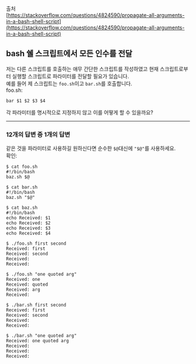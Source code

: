 출처  
[https://stackoverflow.com/questions/4824590/propagate-all-arguments-in-a-bash-shell-script](https://stackoverflow.com/questions/4824590/propagate-all-arguments-in-a-bash-shell-script)

## bash 쉘 스크립트에서 모든 인수를 전달

저는 다른 스크립트를 호출하는 애무 간단한 스크립트를 작성하였고 현재 스크립트로부터 실행할 스크립트로 파라미터를 전달할 필요가 있습니다.  
예를 들어 제 스크립트는 `foo.sh`이고 `bar.sh`를 호출합니다.  
foo.sh:

```shell
bar $1 $2 $3 $4
```

각 파라미터를 명시적으로 지정하지 않고 이를 어떻게 할 수 있을까요?

---

### 12개의 답변 중 1개의 답변

같은 것을 파라미터로 사용하길 원하신다면 순수한 `$@`대신에 `"$@"`를 사용하세요.  
확인:

```shell
$ cat foo.sh
#!/bin/bash
baz.sh $@

$ cat bar.sh
#!/bin/bash
baz.sh "$@"

$ cat baz.sh
#!/bin/bash
echo Received: $1
echo Received: $2
echo Received: $3
echo Received: $4

$ ./foo.sh first second
Received: first
Received: second
Received:
Received:

$ ./foo.sh "one quoted arg"
Received: one
Received: quoted
Received: arg
Received:

$ ./bar.sh first second
Received: first
Received: second
Received:
Received:

$ ./bar.sh "one quoted arg"
Received: one quoted arg
Received:
Received:
Received:
```
